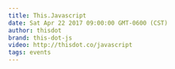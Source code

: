 ```yaml
---
title: This.Javascript
date: Sat Apr 22 2017 09:00:00 GMT-0600 (CST)
author: thisdot
brand: this-dot-js
video: http://thisdot.co/javascript
tags: events
---
```

